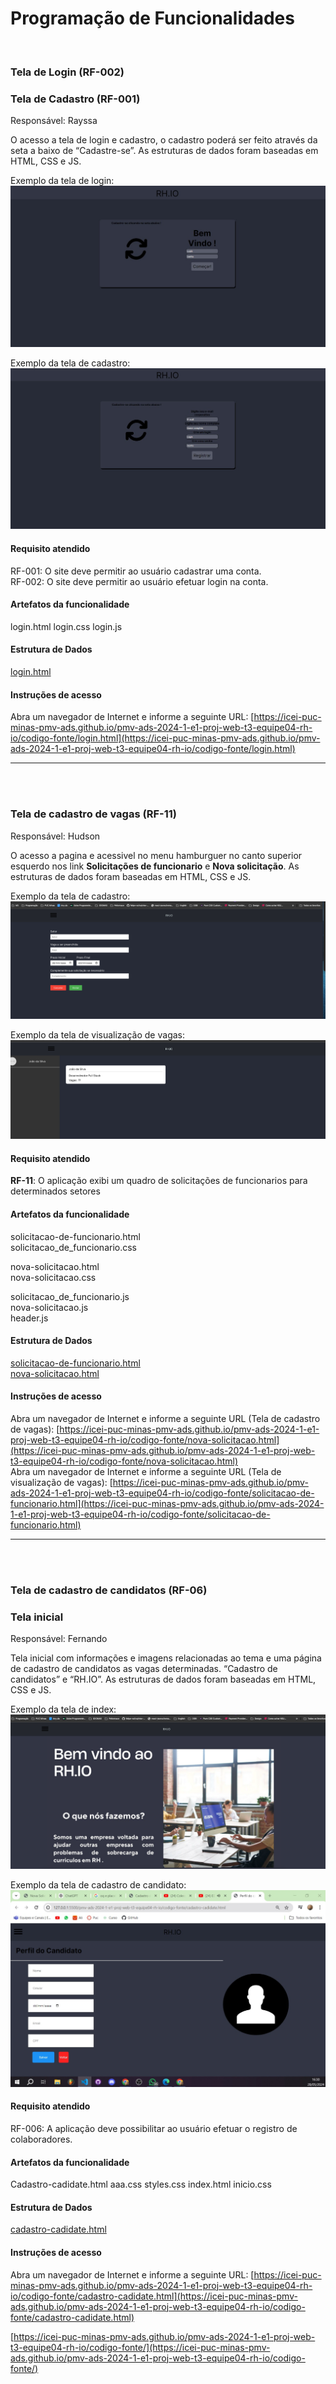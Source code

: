 # Programação de Funcionalidades
<br>

### Tela de Login (RF-002) <br>
### Tela de Cadastro (RF-001)

Responsável: Rayssa

O acesso a tela de login e  cadastro, o cadastro poderá ser feito através da seta a baixo de  “Cadastre-se”. As estruturas de dados foram baseadas em HTML, CSS e JS.

Exemplo da tela de login: <br>
![Descrição da imagem](../public/rayssa/tela_login.jpeg)

Exemplo da tela de cadastro: <br>
![Descrição da imagem](../public/rayssa/tela_cadastro.jpeg)

#### Requisito atendido
RF-001: O site deve permitir ao usuário cadastrar uma conta. <br>
RF-002: O site deve permitir ao usuário efetuar login na conta.


#### Artefatos da funcionalidade

login.html
login.css
login.js

#### Estrutura de Dados

[login.html](../codigo-fonte/login.html)



#### Instruções de acesso
Abra um navegador de Internet e informe a seguinte URL: [https://icei-puc-minas-pmv-ads.github.io/pmv-ads-2024-1-e1-proj-web-t3-equipe04-rh-io/codigo-fonte/login.html](https://icei-puc-minas-pmv-ads.github.io/pmv-ads-2024-1-e1-proj-web-t3-equipe04-rh-io/codigo-fonte/login.html)


<hr>
<br><br>


### Tela de cadastro de vagas (RF-11) <br>

Responsável: Hudson

O acesso a pagina e acessivel no menu hamburguer no canto superior esquerdo nos link **Solicitações de funcionario** e **Nova solicitação**. As estruturas de dados foram baseadas em HTML, CSS e JS.

Exemplo da tela de cadastro: <br>
![Descrição da imagem](../public/hudson/tela-de-cadastro-vagas.png)

Exemplo da tela de visualização de vagas: <br>
![Descrição da imagem](../public/hudson/tela-de-visualizacao-de-vagas.png)

#### Requisito atendido
**RF-11**: O aplicação exibi um quadro de solicitações de funcionarios para determinados setores <br>


#### Artefatos da funcionalidade

solicitacao-de-funcionario.html<br>
solicitacao_de_funcionario.css<br>

nova-solicitacao.html<br>
nova-solicitacao.css<br>

solicitacao_de_funcionario.js<br>
nova-solicitacao.js<br>
header.js

#### Estrutura de Dados

[solicitacao-de-funcionario.html](../codigo-fonte/solicitacao-de-funcionario.html) <br>
[nova-solicitacao.html](../codigo-fonte/nova-solicitacao.html)



#### Instruções de acesso
Abra um navegador de Internet e informe a seguinte URL (Tela de cadastro de vagas): [https://icei-puc-minas-pmv-ads.github.io/pmv-ads-2024-1-e1-proj-web-t3-equipe04-rh-io/codigo-fonte/nova-solicitacao.html](https://icei-puc-minas-pmv-ads.github.io/pmv-ads-2024-1-e1-proj-web-t3-equipe04-rh-io/codigo-fonte/nova-solicitacao.html)<br>
Abra um navegador de Internet e informe a seguinte URL (Tela de visualização de vagas): [https://icei-puc-minas-pmv-ads.github.io/pmv-ads-2024-1-e1-proj-web-t3-equipe04-rh-io/codigo-fonte/solicitacao-de-funcionario.html](https://icei-puc-minas-pmv-ads.github.io/pmv-ads-2024-1-e1-proj-web-t3-equipe04-rh-io/codigo-fonte/solicitacao-de-funcionario.html)


<hr>
<br><br>



### Tela de cadastro de candidatos (RF-06) <br>
### Tela inicial

Responsável: Fernando 

Tela inicial com informações e imagens relacionadas ao tema e uma página de cadastro de candidatos as vagas determinadas.
 “Cadastro de candidatos” e “RH.IO”. As estruturas de dados foram baseadas em HTML, CSS e JS.

Exemplo da tela de index: <br>
<img src="../public/fe/tela_index.png" alt="" />

Exemplo da tela de cadastro de candidato: <br>
<img src="../public/fe/tela-de-cadastro.jpeg" alt="" />

#### Requisito atendido
RF-006: A aplicação deve possibilitar ao usuário efetuar o registro de colaboradores. <br>

#### Artefatos da funcionalidade

Cadastro-cadidate.html
aaa.css
styles.css
index.html
inicio.css

#### Estrutura de Dados

[cadastro-cadidate.html](../codigo-fonte/cadastro-cadidate.html)



#### Instruções de acesso
Abra um navegador de Internet e informe a seguinte URL: [https://icei-puc-minas-pmv-ads.github.io/pmv-ads-2024-1-e1-proj-web-t3-equipe04-rh-io/codigo-fonte/cadastro-cadidate.html](https://icei-puc-minas-pmv-ads.github.io/pmv-ads-2024-1-e1-proj-web-t3-equipe04-rh-io/codigo-fonte/cadastro-cadidate.html)  <br>


[https://icei-puc-minas-pmv-ads.github.io/pmv-ads-2024-1-e1-proj-web-t3-equipe04-rh-io/codigo-fonte/](https://icei-puc-minas-pmv-ads.github.io/pmv-ads-2024-1-e1-proj-web-t3-equipe04-rh-io/codigo-fonte/)


